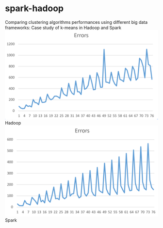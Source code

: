 # spark-hadoop
 Comparing clustering algorithms performances using diﬀerent big data frameworks: Case study of k-means in Hadoop and Spark
 ![alt text](https://github.com/ZahraOmrani/spark-hadoop/blob/master/Hadoop.png)
 Hadoop
 ![alt text](https://github.com/ZahraOmrani/spark-hadoop/blob/master/Spark.png)
 Spark
 
